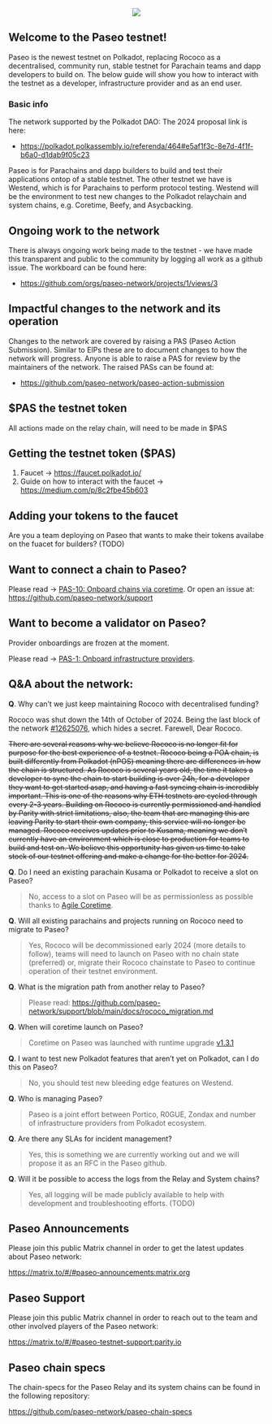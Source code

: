 <p align="center">
  <img src="../resources/logo_header.svg" />
</p>


## Welcome to the Paseo testnet!
Paseo is the newest testnet on Polkadot, replacing Rococo as a decentralised, community run, stable testnet for Parachain teams and dapp developers to build on. The below guide will show you how to interact with the testnet as a developer, infrastructure provider and as an end user.

### Basic info
The network supported by the Polkadot DAO:
The 2024 proposal link is here:
- https://polkadot.polkassembly.io/referenda/464#e5af1f3c-8e7d-4f1f-b6a0-d1dab9f05c23

Paseo is for Parachains and dapp builders to build and test their applications ontop of a stable testnet.
The other testnet we have is Westend, which is for Parachains to perform protocol testing. Westend will be the environment to test new changes to the Polkadot relaychain and system chains, e.g. Coretime, Beefy, and Asycbacking.

## Ongoing work to the network
There is always ongoing work being made to the testnet - we have made this transparent and public to the community by logging all work as a github issue. The workboard can be found here:

- https://github.com/orgs/paseo-network/projects/1/views/3

## Impactful changes to the network and its operation
Changes to the network are covered by raising a PAS (Paseo Action Submission). Similar to EIPs these are to document changes to how the network will progress.
Anyone is able to raise a PAS for review by the maintainers of the network.
The raised PASs can be found at:

- https://github.com/paseo-network/paseo-action-submission

## $PAS the testnet token
All actions made on the relay chain, will need to be made in $PAS

## Getting the testnet token ($PAS)
1. Faucet -> https://faucet.polkadot.io/
2. Guide on how to interact with the faucet -> https://medium.com/p/8c2fbe45b603

## Adding your tokens to the faucet
Are you a team deploying on Paseo that wants to make their tokens availabe on the fuacet for builders? (TODO)

## Want to connect a chain to Paseo?
Please read -> [PAS-10: Onboard chains via coretime](https://github.com/paseo-network/paseo-action-submission/blob/main/pas/PAS-10-Onboard-paras-coretime.md).
Or open an issue at: https://github.com/paseo-network/support

## Want to become a validator on Paseo?
Provider onboardings are frozen at the moment.

Please read -> [PAS-1: Onboard infrastructure providers](https://github.com/paseo-network/paseo-action-submission/blob/main/pas/PAS-1-onboard_infrastructure_providers.md).

## Q&A about the network:

**Q**. Why can’t we just keep maintaining Rococo with decentralised funding?

Rococo was shut down the 14th of October of 2024. Being the last block of the network [#12625076](https://gist.github.com/KarimJedda/697b22713a2fb72b748fa0daa67deaa8), which hides a secret. Farewell, Dear Rococo.

~~There are several reasons why we believe Rococo is no longer fit for purpose for the best experience of a testnet.
Rococo being a POA chain, is built differently from Polkadot (nPOS) meaning there are differences in how the chain is structured.
As Rococo is several years old, the time it takes a developer to sync the chain to start building is over 24h, for a developer they want to get started asap, and having a fast syncing chain is incredibly important. This is one of the reasons why ETH testnets are cycled through every 2-3 years.
Building on Rococo is currently permissioned and handled by Parity with strict limitations, also, the team that are managing this are leaving Parity to start their own company, this service will no longer be managed.
Rococo receives updates prior to Kusama, meaning we don’t currently have an environment which is close to production for teams to build and test on.
We believe this opportunity has given us time to take stock of our testnet offering and make a change for the better for 2024.~~

**Q**. Do I need an existing parachain Kusama or Polkadot to receive a slot on Paseo?

> No, access to a slot on Paseo will be as permissionless as possible thanks to [Agile Coretime](https://wiki.polkadot.network/docs/learn-guides-coretime-parachains).

**Q**. Will all existing parachains and projects running on Rococo need to migrate to Paseo?
> Yes, Rococo will be decommissioned early 2024 (more details to follow), teams will need to launch on Paseo with no chain state (preferred) or, migrate their Rococo chainstate to Paseo to continue operation of their testnet environment.

**Q**. What is the migration path from another relay to Paseo?
> Please read: https://github.com/paseo-network/support/blob/main/docs/rococo_migration.md

**Q**. When will coretime launch on Paseo?
> Coretime on Paseo was launched with runtime upgrade [v1.3.1](https://github.com/paseo-network/runtimes/releases/tag/v1.3.1)

**Q**. I want to test new Polkadot features that aren’t yet on Polkadot, can I do this on Paseo?
> No, you should test new bleeding edge features on Westend.

**Q**. Who is managing Paseo?
> Paseo is a joint effort between Portico, R0GUE, Zondax and number of infrastructure providers from Polkadot ecosystem.

**Q**. Are there any SLAs for incident management?
> Yes, this is something we are currently working out and we will propose it as an RFC in the Paseo github.

**Q**. Will it be possible to access the logs from the Relay and System chains?
> Yes, all logging will be made publicly available to help with development and troubleshooting efforts. (TODO)

## Paseo Announcements

Please join this public Matrix channel in order to get the latest updates about Paseo network:

https://matrix.to/#/#paseo-announcements:matrix.org

## Paseo Support

Please join this public Matrix channel in order to reach out to the team and other involved players of the Paseo network:

https://matrix.to/#/#paseo-testnet-support:parity.io

## Paseo chain specs

The chain-specs for the Paseo Relay and its system chains can be found in the following repository:

https://github.com/paseo-network/paseo-chain-specs
